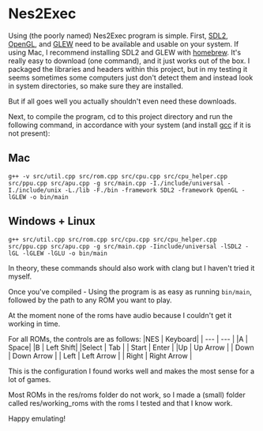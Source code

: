 # Nes2Exec

Using (the poorly named) Nes2Exec program is simple. First, [SDL2](https://wiki.libsdl.org/SDL2/Installation), [OpenGL](https://www.khronos.org/opengl/wiki/Getting_Started#Downloading_OpenGL),  and [GLEW](https://glew.sourceforge.net/) need to be available and usable on your system. If using Mac, I recommend installing SDL2 and GLEW with [homebrew](https://brew.sh/). It's really easy to download (one command), and it just works out of the box. I packaged the libraries and headers within this project, but in my testing it seems sometimes some computers just don't detect them and instead look in system directories, so make sure they are installed. 

But if all goes well you actually shouldn't even need these downloads.

Next, to compile the program, cd to this project directory and run the following command, in accordance with your system (and install [gcc](https://gcc.gnu.org/releases.html) if it is not present):

## Mac
```g++ -v src/util.cpp src/rom.cpp src/cpu.cpp src/cpu_helper.cpp src/ppu.cpp src/apu.cpp -g src/main.cpp -I./include/universal -I./include/unix -L./lib -F./bin -framework SDL2 -framework OpenGL -lGLEW -o bin/main```

## Windows + Linux
```g++ src/util.cpp src/rom.cpp src/cpu.cpp src/cpu_helper.cpp src/ppu.cpp src/apu.cpp -g src/main.cpp -Iinclude/universal -lSDL2 -lGL -lGLEW -lGLU -o bin/main```

In theory, these commands should also work with clang but I haven't tried it myself.

Once you've compiled - Using the program is as easy as running ```bin/main```, followed by the path to any ROM you want to play.

At the moment none of the roms have audio because I couldn't get it working in time.

For all ROMs, the controls are as follows:
|NES | Keyboard|
| --- | --- |
|A | Space|
|B | Left Shift|
|Select | Tab |
| Start | Enter |
|Up | Up Arrow |
| Down | Down Arrow |
| Left | Left Arrow |
| Right | Right Arrow |

This is the configuration I found works well and makes the most sense for a lot of games.

Most ROMs in the res/roms folder do not work, so I made a (small) folder called res/working_roms with the roms I tested and that I know work.

Happy emulating!